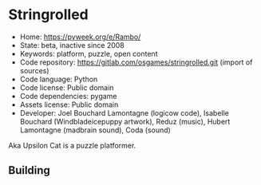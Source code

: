 # Stringrolled

- Home: https://pyweek.org/e/Rambo/
- State: beta, inactive since 2008
- Keywords: platform, puzzle, open content
- Code repository: https://gitlab.com/osgames/stringrolled.git (import of sources)
- Code language: Python
- Code license: Public domain
- Code dependencies: pygame
- Assets license: Public domain
- Developer: Joel Bouchard Lamontagne (logicow code), Isabelle Bouchard (Windbladeicepuppy artwork), Reduz (music), Hubert Lamontagne (madbrain sound), Coda (sound)

Aka Upsilon Cat is a puzzle platformer.

## Building
